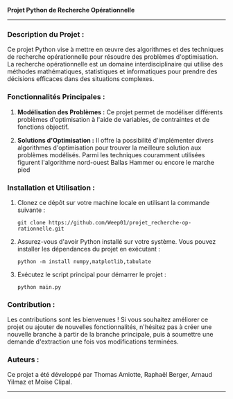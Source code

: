 **Projet Python de Recherche Opérationnelle**

---

### Description du Projet :

Ce projet Python vise à mettre en œuvre des algorithmes et des techniques de recherche opérationnelle pour résoudre des problèmes d'optimisation. La recherche opérationnelle est un domaine interdisciplinaire qui utilise des méthodes mathématiques, statistiques et informatiques pour prendre des décisions efficaces dans des situations complexes.

### Fonctionnalités Principales :

1. **Modélisation des Problèmes :** Ce projet permet de modéliser différents problèmes d'optimisation à l'aide de variables, de contraintes et de fonctions objectif.

2. **Solutions d'Optimisation :** Il offre la possibilité d'implémenter divers algorithmes d'optimisation pour trouver la meilleure solution aux problèmes modélisés. Parmi les techniques couramment utilisées figurent l'algorithme nord-ouest Ballas Hammer ou encore le marche pied


### Installation et Utilisation :

1. Clonez ce dépôt sur votre machine locale en utilisant la commande suivante :
   ```
   git clone https://github.com/Weep01/projet_recherche-op-rationnelle.git
   ```

2. Assurez-vous d'avoir Python installé sur votre système. Vous pouvez installer les dépendances du projet en exécutant :
   ```
   python -m install numpy,matplotlib,tabulate
   ```

3. Exécutez le script principal pour démarrer le projet :
   ```
   python main.py
   ```

### Contribution :

Les contributions sont les bienvenues ! Si vous souhaitez améliorer ce projet ou ajouter de nouvelles fonctionnalités, n'hésitez pas à créer une nouvelle branche à partir de la branche principale, puis à soumettre une demande d'extraction une fois vos modifications terminées.

### Auteurs :

Ce projet a été développé par Thomas Amiotte, Raphaël Berger, Arnaud Yilmaz et Moïse Clipal.


---


